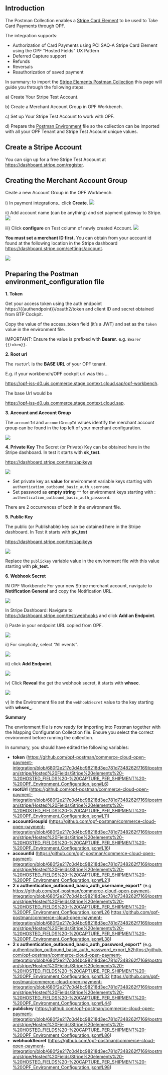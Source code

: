 ## Introduction ##
The Postman Collection enables a [Stripe Card Element](https://docs.stripe.com/js/element/other_element?type=card) to be used to Take Card Payments through OPF. 

The integration supports:

* Authorization of Card Payments using PCI SAQ-A Stripe Card Element using the OPF "Hosted Fields" UX Pattern
* Deferred Capture support
* Refunds
* Reversals
* Reauthorization of saved payment

In summary: to import the [Stripe Elements Postman Collection](Stripe%20elements%20-%20HOSTED_FIELDS%20-%20CAPTURE_PER_SHIPMENT%20-%20OPF_Provider_Configuration.json) this page will guide you through the following steps: 

a) Create Your Stripe Test Account.

b) Create a Merchant Account Group in OPF Workbench.

c) Set up Your Stripe Test Account to work with OPF.

d) Prepare the [Postman Environment](Hosted%20Fields/Stripe%20elements%20-%20HOSTED_FIELDS%20-%20CAPTURE_PER_SHIPMENT%20-%20OPF_Environment_Configuration.json) file so the collection can be imported with all your OPF Tenant and Stripe Test Account unique values. 

## Create a Stripe Account ##
You can sign up for a free Stripe Test Account at https://dashboard.stripe.com/register.


## Creating the Merchant Account Group 
Ceate a new Account Group in the OPF Workbench.

i) In payment integrations.. click **Create**.
![](images/opf-payment-integrations.png)

ii) Add account name (can be anything) and set payment gateway to Stripe.
![](images/stripe-elements-set-gateway.png)

iii) Click **configure** on Test column of newly created Account.
![](images/opf-account-group-id.png)

**You must set a merchant ID first.**
You can obtain from your account id found at the following location in the Stripe dashboard <https://dashboard.stripe.com/settings/account>.

![](images/stripe-elements-get-account.png)

## Preparing the Postman environment_configuration file

**1. Token**

Get your access token using the auth endpoint https://{{authendpoint}}/oauth2/token and client ID and secret obtained from BTP Cockpit.

Copy the value of the access_token field (it’s a JWT) and set as the ``token`` value in the environment file.

IMPORTANT: Ensure the value is prefixed with **Bearer**. e.g. ``Bearer {{token}}``.

**2. Root url**

The ``rootUrl`` is the **BASE URL** of your OPF tenant.

E.g. if your workbench/OPF cockpit url was this …

<https://opf-iss-d0.uis.commerce.stage.context.cloud.sap/opf-workbench>.

The base Url would be

https://opf-iss-d0.uis.commerce.stage.context.cloud.sap.

**3. Account and Account Group**

The ``accountId`` and ``accountGroupId`` values identify the merchant account group can be found in the top left of your merchant configuration.

![](images/opf-account-group-id.png)

**4. Private Key**
The Secret (or Private) Key can be obtained here in the Stripe dashboard. In test it starts with **sk_test**.

<https://dashboard.stripe.com/test/apikeys>

![](images/stripe-elements-get-secret-key.png)

* Set private key as **value** for environment variable keys starting with ``authentication_outbound_basic_auth_username``.
* Set password as **empty string** ``""`` for environment keys starting with : ``authentication_outbound_basic_auth_password``.

There are 2 occurrences of both in the environment file.

**5. Public Key**

The public (or Publishable) key can be obtained here in the Stripe dashboard. In Test it starts with **pk_test**

<https://dashboard.stripe.com/test/apikeys>

![](images/stripe-elements-get-public-key.png)

Replace the ``publickey`` variable value in the environment file with this value starting with **pk_test**.

**6. Webhook Secret**

IN OPF Workbench: For your new Stripe merchant account, navigate to **Notification General** and copy the Notification URL.

![](images/opf-get-notification-url.png)

In Stripe Dashboard: Navigate to <https://dashboard.stripe.com/test/webhooks> and click **Add an Endpoint**.

i) Paste in your endpoint URL copied from OPF.

![](images/stripe-elements-paste-webook.png)

ii) For simplicity, select “All events”.

![](images/stripe-elements-select-events.png)

iii) click **Add Endpoint**.

![](images/stripe-elements-add-endpoint.png)

iv) Click **Reveal** the get the webhook secret, it starts with **whsec**.

![](images/stripe-elements-reveal-whsecret.png)

v) In the Environment file set the ``webhookSecret`` value to the key starting with **whsec_**.

**Summary**

The envrionment file is now ready for importing into Postman together with the Mapping Configuration Collection file. Ensure you select the correct environment before running the collection.

In summary, you should have edited the following variables: 

- **token** (https://github.com/opf-postman/commerce-cloud-open-payment-integration/blob/680f2e217c0d4bc98218d3ec781d7348262f7169/postman/stripe/Hosted%20Fields/Stripe%20elements%20-%20HOSTED_FIELDS%20-%20CAPTURE_PER_SHIPMENT%20-%20OPF_Environment_Configuration.json#L6)
- **rootUrl** (https://github.com/opf-postman/commerce-cloud-open-payment-integration/blob/680f2e217c0d4bc98218d3ec781d7348262f7169/postman/stripe/Hosted%20Fields/Stripe%20elements%20-%20HOSTED_FIELDS%20-%20CAPTURE_PER_SHIPMENT%20-%20OPF_Environment_Configuration.json#L11)
- **accountGroupId** (https://github.com/opf-postman/commerce-cloud-open-payment-integration/blob/680f2e217c0d4bc98218d3ec781d7348262f7169/postman/stripe/Hosted%20Fields/Stripe%20elements%20-%20HOSTED_FIELDS%20-%20CAPTURE_PER_SHIPMENT%20-%20OPF_Environment_Configuration.json#L16) 
- **accountId** (https://github.com/opf-postman/commerce-cloud-open-payment-integration/blob/680f2e217c0d4bc98218d3ec781d7348262f7169/postman/stripe/Hosted%20Fields/Stripe%20elements%20-%20HOSTED_FIELDS%20-%20CAPTURE_PER_SHIPMENT%20-%20OPF_Environment_Configuration.json#L21)
- **2 x authentication_outbound_basic_auth_username_export\*** (e.g https://github.com/opf-postman/commerce-cloud-open-payment-integration/blob/680f2e217c0d4bc98218d3ec781d7348262f7169/postman/stripe/Hosted%20Fields/Stripe%20elements%20-%20HOSTED_FIELDS%20-%20CAPTURE_PER_SHIPMENT%20-%20OPF_Environment_Configuration.json#L26 https://github.com/opf-postman/commerce-cloud-open-payment-integration/blob/680f2e217c0d4bc98218d3ec781d7348262f7169/postman/stripe/Hosted%20Fields/Stripe%20elements%20-%20HOSTED_FIELDS%20-%20CAPTURE_PER_SHIPMENT%20-%20OPF_Environment_Configuration.json#L38)
- **2 x authentication_outbound_basic_auth_password_export\*** (e.g. [authentication_outbound_basic_auth_password_export_52](https://github.com/opf-postman/commerce-cloud-open-payment-integration/blob/680f2e217c0d4bc98218d3ec781d7348262f7169/postman/stripe/Hosted%20Fields/Stripe%20elements%20-%20HOSTED_FIELDS%20-%20CAPTURE_PER_SHIPMENT%20-%20OPF_Environment_Configuration.json#L32)https://github.com/opf-postman/commerce-cloud-open-payment-integration/blob/680f2e217c0d4bc98218d3ec781d7348262f7169/postman/stripe/Hosted%20Fields/Stripe%20elements%20-%20HOSTED_FIELDS%20-%20CAPTURE_PER_SHIPMENT%20-%20OPF_Environment_Configuration.json#L32 https://github.com/opf-postman/commerce-cloud-open-payment-integration/blob/680f2e217c0d4bc98218d3ec781d7348262f7169/postman/stripe/Hosted%20Fields/Stripe%20elements%20-%20HOSTED_FIELDS%20-%20CAPTURE_PER_SHIPMENT%20-%20OPF_Environment_Configuration.json#L44)
- **publickey** (https://github.com/opf-postman/commerce-cloud-open-payment-integration/blob/680f2e217c0d4bc98218d3ec781d7348262f7169/postman/stripe/Hosted%20Fields/Stripe%20elements%20-%20HOSTED_FIELDS%20-%20CAPTURE_PER_SHIPMENT%20-%20OPF_Environment_Configuration.json#L86)
- **webhookSecret** (https://github.com/opf-postman/commerce-cloud-open-payment-integration/blob/680f2e217c0d4bc98218d3ec781d7348262f7169/postman/stripe/Hosted%20Fields/Stripe%20elements%20-%20HOSTED_FIELDS%20-%20CAPTURE_PER_SHIPMENT%20-%20OPF_Environment_Configuration.json#L98)
